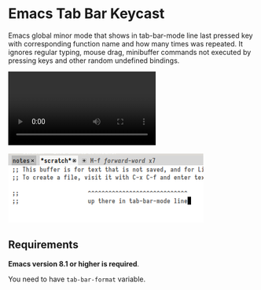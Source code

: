 # Emacs Tab Bar Keycast

Emacs global minor mode that shows in tab-bar-mode line last pressed
key with corresponding function name and how many times was repeated.
It ignores regular typing, mouse drag, minibuffer commands not
executed by pressing keys and other random undefined bindings.

![demo-video](tb-keycast.mp4)

![screenshot](screenshot.png)

## Requirements

**Emacs version 8.1 or higher is required**.

You need to have `tab-bar-format` variable.
